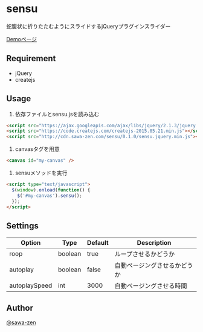 # sensu
蛇腹状に折りたたむようにスライドするjQueryプラグインスライダー

[Demoページ](http://sensu.sawa-zen.com/demo)

## Requirement

- jQuery
- createjs

## Usage

1. 依存ファイルとsensu.jsを読み込む

  ```html
  <script src="https://ajax.googleapis.com/ajax/libs/jquery/2.1.3/jquery.min.js"></script>
  <script src="https://code.createjs.com/createjs-2015.05.21.min.js"></script>
  <script src="http://cdn.sawa-zen.com/sensu/0.1.0/sensu.jquery.min.js"></script>
  ```

1. canvasタグを用意

  ```html
  <canvas id="my-canvas" />
  ```

1. sensuメソッドを実行

  ```html
  <script type="text/javascript">
    $(window).onload(function() {
      $('#my-canvas').sensu();
    });
  </script>
  ```

## Settings
Option | Type | Default | Description
------ | ---- | ------- | -----------
roop | boolean | true | ループさせるかどうか
autoplay | boolean | false | 自動ページングさせるかどうか
autoplaySpeed | int  | 3000 | 自動ページングさせる時間


## Author

[@sawa-zen](https://github.com/sawa-zen)
